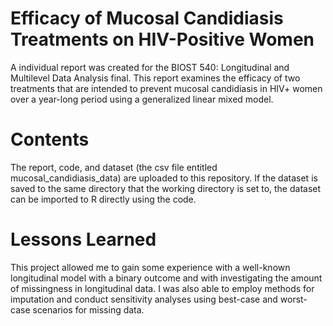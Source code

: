 # Efficacy of Mucosal Candidiasis Treatments on HIV-Positive Women

A individual report was created for the BIOST 540: Longitudinal and Multilevel Data Analysis final. This report examines the efficacy of two treatments that are intended to prevent mucosal candidiasis in HIV+ women over a year-long period using a generalized linear mixed model.

# Contents

The report, code, and dataset (the csv file entitled mucosal_candidiasis_data) are uploaded to this repository. If the dataset is saved to the same directory that the working directory is set to, the dataset can be imported to R directly using the code.

# Lessons Learned

This project allowed me to gain some experience with a well-known longitudinal model with a binary outcome and with investigating the amount of missingness in longitudinal data. I was also able to employ methods for imputation and conduct sensitivity analyses using best-case and worst-case scenarios for missing data.
